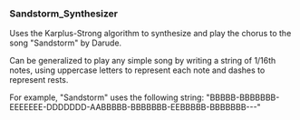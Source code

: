 ### Sandstorm_Synthesizer

Uses the Karplus-Strong algorithm to synthesize and play the chorus to the song "Sandstorm" by Darude.


Can be generalized to play any simple song by writing a string of 1/16th notes, using uppercase letters to represent each note and dashes to represent rests.

For example, "Sandstorm" uses the following string:
	"BBBBB-BBBBBBB-EEEEEEE-DDDDDDD-AABBBBB-BBBBBBB-EEBBBBB-BBBBBBB---"
